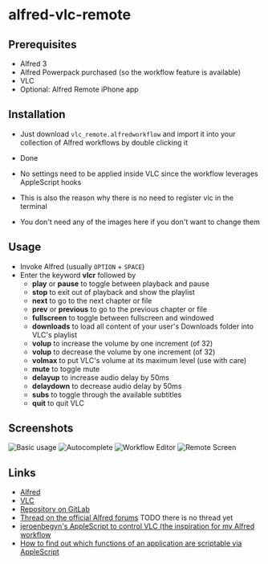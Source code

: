 # alfred-vlc-remote

## Prerequisites

- Alfred 3
- Alfred Powerpack purchased (so the workflow feature is available)
- VLC
- Optional: Alfred Remote iPhone app

## Installation

- Just download `vlc_remote.alfredworkflow` and import it into your collection of Alfred workflows by double clicking it
- Done

- No settings need to be applied inside VLC since the workflow leverages AppleScript hooks
- This is also the reason why there is no need to register vlc in the terminal
- You don't need any of the images here if you don't want to change them

## Usage

- Invoke Alfred (usually `OPTION` + `SPACE`)
- Enter the keyword **vlcr** followed by
    - **play** or **pause** to toggle between playback and pause
    - **stop** to exit out of playback and show the playlist
    - **next** to go to the next chapter or file
    - **prev** or **previous** to go to the previous chapter or file
    - **fullscreen** to toggle between fullscreen and windowed
    - **downloads** to load all content of your user's Downloads folder into VLC's playlist
    - **volup** to increase the volume by one increment (of 32)
    - **volup** to decrease the volume by one increment (of 32)
    - **volmax** to put VLC's volume at its maximum level (use with care)
    - **mute** to toggle mute
    - **delayup** to increase audio delay by 50ms
    - **delaydown** to decrease audio delay by 50ms
    - **subs** to toggle through the available subtitles
    - **quit** to quit VLC

## Screenshots

![Basic usage](https://gitlab.com/geberl/alfred-vlc-remote-control/raw/master/images/screenshot_basic.png)
![Autocomplete](https://gitlab.com/geberl/alfred-vlc-remote-control/raw/master/images/screenshot_autocomplete.png)
![Workflow Editor](https://gitlab.com/geberl/alfred-vlc-remote-control/raw/master/images/screenshot_workflow.png)
![Remote Screen](https://gitlab.com/geberl/alfred-vlc-remote-control/raw/master/images/screenshot_remote.png)

## Links

- [Alfred](https://www.alfredapp.com/)
- [VLC](https://www.videolan.org/)
- [Repository on GitLab](https://gitlab.com/geberl/alfred-vlc-remote-control)
- [Thread on the official Alfred forums](https://www.alfredforum.com) TODO there is no thread yet
- [jeroenbegyn's AppleScript to control VLC (the inspiration for my Alfred workflow](https://github.com/jeroenbegyn/VLCControl)
- [How to find out which functions of an application are scriptable via AppleScript](https://www.safaribooksonline.com/library/view/applescript-the-definitive/0596102119/ch01s02.html)
